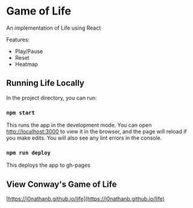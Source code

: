 # Game of Life

An implementation of Life using React

Features:
- Play/Pause
- Reset
- Heatmap

## Running Life Locally

In the project directory, you can run:

### `npm start`

This runs the app in the development mode. You can open [http://localhost:3000](http://localhost:3000) to view it in the browser, and the page will reload if you make edits. You will also see any lint errors in the console.

### `npm run deploy`

This deploys the app to gh-pages

## View Conway's Game of Life

[https://j0nathanb.github.io/life](https://j0nathanb.github.io/life)